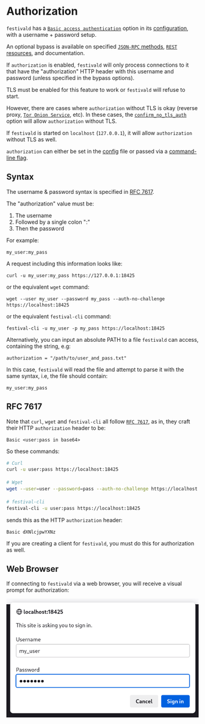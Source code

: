 # Authorization
`festivald` has a [`Basic access authentication`](https://en.wikipedia.org/wiki/Basic_access_authentication) option in its [configuration](/config.md), with a username + password setup.

An optional bypass is available on specified [`JSON-RPC` methods](json-rpc.md), [`REST` resources](../rest/rest.md), and documentation.

If `authorization` is enabled, `festivald` will only process connections to it that have the "authorization" HTTP header with this username and password (unless specified in the bypass options).

TLS must be enabled for this feature to work or `festivald` will refuse to start.

However, there are cases where `authorization` without TLS is okay (reverse proxy, [`Tor Onion Service`](/tor.md), etc). In these cases, the [`confirm_no_tls_auth`](/config.md) option will allow `authorization` without TLS.

If `festivald` is started on `localhost` (`127.0.0.1`), it will allow `authorization` without TLS as well.

`authorization` can either be set in the [config](/config.md) file or passed via a [command-line flag](../command-line/command-line.md).

## Syntax
The username & password syntax is specified in [RFC 7617](https://en.wikipedia.org/wiki/Basic_access_authentication).

The "authorization" value must be:
1. The username
2. Followed by a single colon ":"
3. Then the password

For example:
```
my_user:my_pass
```

A request including this information looks like:
```
curl -u my_user:my_pass https://127.0.0.1:18425
```
or the equivalent `wget` command:
```
wget --user my_user --password my_pass --auth-no-challenge https://localhost:18425
```
or the equivalent `festival-cli` command:
```
festival-cli -u my_user -p my_pass https://localhost:18425
```

Alternatively, you can input an absolute PATH to a file `festivald` can access, containing the string, e.g:
```
authorization = "/path/to/user_and_pass.txt"
```
In this case, `festivald` will read the file and attempt to parse it with the same syntax, i.e, the file should contain:
```
my_user:my_pass
```

## RFC 7617
Note that `curl`, `wget` and `festival-cli` all follow [`RFC 7617`](https://datatracker.ietf.org/doc/html/rfc7617), as in, they craft their HTTP `authorization` header to be:
```plaintext
Basic <user:pass in base64>
```
So these commands:
```bash
# Curl
curl -u user:pass https://localhost:18425

# Wget
wget --user=user --password=pass --auth-no-challenge https://localhost:18425

# festival-cli
festival-cli -u user:pass https://localhost:18425
```
sends this as the HTTP `authorization` header:
```plaintext
Basic dXNlcjpwYXNz
```

If you are creating a client for `festivald`, you must do this for authorization as well.

## Web Browser
If connecting to `festivald` via a web browser, you will receive a visual prompt for authorization:

![authorization](authorization.png)
